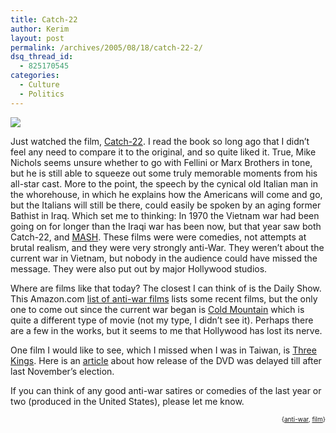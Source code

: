 ```yaml
---
title: Catch-22
author: Kerim
layout: post
permalink: /archives/2005/08/18/catch-22-2/
dsq_thread_id:
  - 825170545
categories:
  - Culture
  - Politics
---
```

<a href="http://www.amazon.com/exec/obidos/redirect?tag=shashwaticom-20%26link_code=xm2%26camp=2025%26creative=165953%26path=http://www.amazon.com/gp/redirect.html%253fASIN=B00005ASGC%2526tag=shashwaticom-20%2526lcode=xm2%2526cID=2025%2526ccmID=165953%2526location=/o/ASIN/B00005ASGC%25253FSubscriptionId=02ZH6J1W0649DTNS6002" onclick="_gaq.push(['_trackEvent', 'outbound-article', 'http://www.amazon.com/exec/obidos/redirect?tag=shashwaticom-20%26link_code=xm2%26camp=2025%26creative=165953%26path=http://www.amazon.com/gp/redirect.html%253fASIN=B00005ASGC%2526tag=shashwaticom-20%2526lcode=xm2%2526cID=2025%2526ccmID=165953%2526location=/o/ASIN/B00005ASGC%25253FSubscriptionId=02ZH6J1W0649DTNS6002', '']);" ><img src="http://images.amazon.com/images/P/B00005ASGC.01._SCTHUMBZZZ_.jpg" /></a>

Just watched the film, <a href="http://www.imdb.com/title/tt0065528/" onclick="_gaq.push(['_trackEvent', 'outbound-article', 'http://www.imdb.com/title/tt0065528/', 'Catch-22']);" >Catch-22</a>. I read the book so long ago that I didn&#8217;t feel any need to compare it to the original, and so quite liked it. True, Mike Nichols seems unsure whether to go with Fellini or Marx Brothers in tone, but he is still able to squeeze out some truly memorable moments from his all-star cast. More to the point, the speech by the cynical old Italian man in the whorehouse, in which he explains how the Americans will come and go, but the Italians will still be there, could easily be spoken by an aging former Bathist in Iraq. Which set me to thinking: In 1970 the Vietnam war had been going on for longer than the Iraqi war has been now, but that year saw both Catch-22, and <a href="http://www.imdb.com/title/tt0066026/" onclick="_gaq.push(['_trackEvent', 'outbound-article', 'http://www.imdb.com/title/tt0066026/', 'MASH']);" >MASH</a>. These films were were comedies, not attempts at brutal realism, and they were very strongly anti-War. They weren&#8217;t about the current war in Vietnam, but nobody in the audience could have missed the message. They were also put out by major Hollywood studios.

Where are films like that today? The closest I can think of is the Daily Show. This Amazon.com <a href="http://www.amazon.com/exec/obidos/tg/browse/-/909986/" onclick="_gaq.push(['_trackEvent', 'outbound-article', 'http://www.amazon.com/exec/obidos/tg/browse/-/909986/', 'list of anti-war films']);" >list of anti-war films</a> lists some recent films, but the only one to come out since the current war began is <a href="http://www.imdb.com/title/tt0159365" onclick="_gaq.push(['_trackEvent', 'outbound-article', 'http://www.imdb.com/title/tt0159365', 'Cold Mountain']);" >Cold Mountain</a> which is quite a different type of movie (not my type, I didn&#8217;t see it). Perhaps there are a few in the works, but it seems to me that Hollywood has lost its nerve.

One film I would like to see, which I missed when I was in Taiwan, is <a href="http://www.imdb.com/title/tt0120188/" onclick="_gaq.push(['_trackEvent', 'outbound-article', 'http://www.imdb.com/title/tt0120188/', 'Three Kings']);" >Three Kings</a>. Here is an <a href="http://www.truthout.org/docs_04/090604Z.shtml" onclick="_gaq.push(['_trackEvent', 'outbound-article', 'http://www.truthout.org/docs_04/090604Z.shtml', 'article']);" >article</a> about how release of the DVD was delayed till after last November&#8217;s election.

If you can think of any good anti-war satires or comedies of the last year or two (produced in the United States), please let me know.  
<!-- technorati tags start -->

<div style="text-align:right;">
  <span style="font-size:x-small;">{<a href="http://technorati.com/tag/anti-war" onclick="_gaq.push(['_trackEvent', 'outbound-article', 'http://technorati.com/tag/anti-war', 'anti-war']);"  rel="tag">anti-war</a>, <a href="http://technorati.com/tag/film" onclick="_gaq.push(['_trackEvent', 'outbound-article', 'http://technorati.com/tag/film', 'film']);"  rel="tag">film</a>}</span>


<!-- technorati tags end -->

